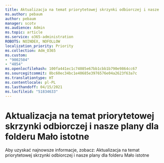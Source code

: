 ```yaml
---
title: Aktualizacja na temat priorytetowej skrzynki odbiorczej i nasze plany dla folderu Mało istotne
ms.author: pebaum
author: pebaum
manager: scotv
ms.audience: Admin
ms.topic: article
ms.service: o365-administration
ROBOTS: NOINDEX, NOFOLLOW
localization_priority: Priority
ms.collection: Adm_O365
ms.custom:
- "9002504"
- "4854"
ms.openlocfilehash: 100fa441ec1c74085e67bb1cbb1b790e9864cc67
ms.sourcegitcommit: 8bc60ec34bc1e40685e3976576e04a2623f63a7c
ms.translationtype: HT
ms.contentlocale: pl-PL
ms.lasthandoff: 04/15/2021
ms.locfileid: "51834633"
---
```

# <a name="update-on-focused-inbox-and-our-plans-for-clutter"></a>Aktualizacja na temat priorytetowej skrzynki odbiorczej i nasze plany dla folderu Mało istotne

Aby uzyskać najnowsze informacje, zobacz: Aktualizacja na temat priorytetowej skrzynki odbiorczej i nasze plany dla folderu Mało istotne
